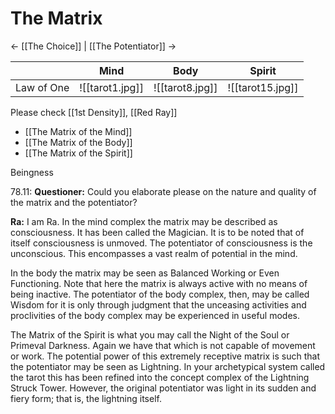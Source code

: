 # The Matrix
<- [[The Choice]] | [[The Potentiator]] ->

|            | Mind                | Body                | Spirit            |
| ---------- | ------------------- | ------------------- | ----------------- |
| Law of One | ![[tarot1.jpg]]     | ![[tarot8.jpg]]     | ![[tarot15.jpg]]  |
Please check [[1st Density]], [[Red Ray]]

- [[The Matrix of the Mind]]
- [[The Matrix of the Body]]
- [[The Matrix of the Spirit]]

Beingness

78.11: **Questioner:** Could you elaborate please on the nature and quality of the matrix and the potentiator?

**Ra:** I am Ra. In the mind complex the matrix may be described as consciousness. It has been called the Magician. It is to be noted that of itself consciousness is unmoved. The potentiator of consciousness is the unconscious. This encompasses a vast realm of potential in the mind.  
  
In the body the matrix may be seen as Balanced Working or Even Functioning. Note that here the matrix is always active with no means of being inactive. The potentiator of the body complex, then, may be called Wisdom for it is only through judgment that the unceasing activities and proclivities of the body complex may be experienced in useful modes.  
  
The Matrix of the Spirit is what you may call the Night of the Soul or Primeval Darkness. Again we have that which is not capable of movement or work. The potential power of this extremely receptive matrix is such that the potentiator may be seen as Lightning. In your archetypical system called the tarot this has been refined into the concept complex of the Lightning Struck Tower. However, the original potentiator was light in its sudden and fiery form; that is, the lightning itself.

